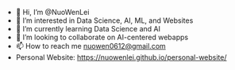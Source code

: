 - 👋 Hi, I’m @NuoWenLei
- 👀 I’m interested in Data Science, AI, ML, and Websites
- 🌱 I’m currently learning Data Science and AI
- 💞️ I’m looking to collaborate on AI-centered webapps
- 📫 How to reach me nuowen0612@gmail.com
- Personal Website: https://nuowenlei.github.io/personal-website/

<!---
NuoWenLei/NuoWenLei is a ✨ special ✨ repository because its `README.md` (this file) appears on your GitHub profile.
You can click the Preview link to take a look at your changes.
--->
